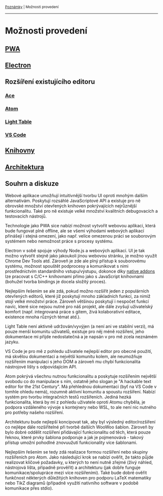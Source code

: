 <sub>[Poznámky](../README.md)
| Možnosti provedení
<sub>

---

# Možnosti provedení

## [PWA](pwa.md)

## [Electron](electron.md)

## Rozšíření existujícího editoru

### [Ace](rozsireni-ace.md)
### [Atom](rozsireni-atom.md)
### [Light Table](rozsireni-lighttable.md)
### [VS Code](rozsireni-vscode.md)

## [Knihovny](knihovny.md)

## [Architektura](architektura.md)

## Souhrn a diskuze

Webové aplikace umožňují intuitivnější tvorbu UI oproti mnohým dalším
alternativám. Poskytují rozsáhlé JavaScriptové API a existuje pro ně obrovské
množství otevřených knihoven pokrývajících nejrůznější funkcionalitu. Také pro
ně existuje velké množství kvalitních debugovacích a testovacích nástrojů.

Technologie jako PWA sice nabízí možnost vytvořit webovou aplikaci, která bude
fungovat plně offline, ale se všemi výhodami webových aplikací přinášejí i
stejná omezení, jako např. velice omezenou práci se souborovým systémem nebo
nemožnost práce s procesy systému.

Electron v sobě spojuje výhody Node.js a webových aplikací. UI je tak možno
vytvořit stejně jako jakoukoli jinou webovou stránku, je možno využít Chrome Dev
Tools atd. Zároveň je zde ale plný přístup k souborovému systému, možnost
spouštět podprocesy a komunikovat s nimi prostřednictvím standardního
vstupu/výstupu, dokonce díky [native addons](https://nodejs.org/api/addons.html)
lze pracovat s C/C++ knihovnami přímo jako s JavaScript knihovnami (bohužel
tvorba bindings je docela složitý proces).

Nejlepším řešením se ale zdá, pokud možno rozšířit jeden z populárních
otevřených editorů, které již poskytují mnoho základních funkcí, za nimiž stojí
velké množství práce. Zároveň většinou poskytují i nespočet funkcí navíc, které
sice nejsou nutné pro náš projekt, ale dále zvyšují uživatelský komfort (např.
integrovaná práce s gitem, živá kolaborativní editace, existence mnoha různých
témat atd.).

Light Table není aktivně udržován/vyvýjen (a není ani ve stabilní verzi), má
pouze menší komunitu uživatelů, existuje pro něj méně rozšíření, jeho
dokumentace mi přijde nedostatečná a je napsán v pro mě zcela neznámém jazyku.

VS Code je pro mě z pohledu uživatele nejlepší editor pro obecné použití, má
skvělou dokumentaci a největší komunitu kolem, ale neumožňuje rozšířením
manipulaci s jeho DOM a zároveň mu chybí funkcionalita nástrojové lišty s
odpovídajícím API.

Atom pokrývá všechnu nutnou funkcionalitu a poskytuje rozšířením největší
svobodu co do manipulace s ním, ostatně jeho slogan je "A hackable text editor
for the 21st Century". Má přehlednou dokumentaci (byť na VS Code v tomhle ohledu
nemá), rozumně aktivní komunitu a spoustu rozšíření. Nabízí systém pro tvorbu
integračních testů rozšířeních. Jediná hezká funkcionalita, která by mi z
pohledu uživatele oproti Atomu chyběla, je podpora vzdáleného vývoje s
kontejnery nebo WSL, to ale není nic nutného pro potřeby našeho rozšíření.

Architekturu bude nejlepší koncipovat tak, aby byl výsledný editor/rozšíření co
nejlépe dále rozšiřitelné při tvorbě dalších WooWoo šablon. Zároveň by bylo
dobré oddělit rozšíření přidávající funkcionalitu od těch, která pouze řeknou,
které prvky šablona podporuje a jak je pojmenovává - takový přístup umožní
pohodlné znovuužutí funkcionality více šablonami.

Nejlepším řešením se tedy zdá realizace formou rozšíření nebo skupiny
rozšířeních pro Atom. Jako následující krok se nabízí ověřit, že takto půjde
realizovat klíčové požadavky, u kterých to není nutně zřejmé (živý náhled,
nástrojová lišta, případně prověřit) a architekturu (jak dobře funguje
komunikace/spolupráce mezi více rozšířeními). Také bude dobré ověřit funkčnost
některých důležitých knihoven pro podporu LaTeX matematiky nebo TikZ diagramů
(případně využití nativního software v podobě komunikace přes stdio).
